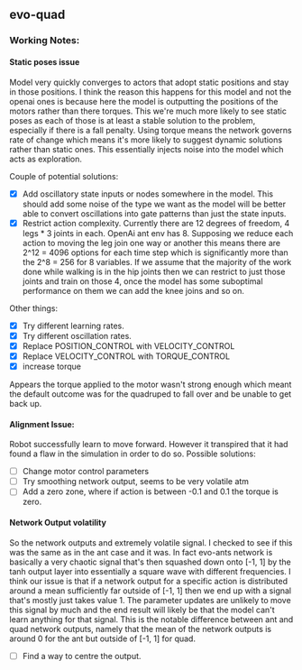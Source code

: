 ## evo-quad


### Working Notes:

#### Static poses issue

Model very quickly converges to actors that adopt static positions and stay in those positions. I think the reason this happens for this model and not the openai ones is because here the model is outputting the positions of the motors rather than there torques. This we're much more likely to see static poses as each of those is at least a stable solution to the problem, especially if there is a fall penalty. Using torque means the network governs rate of change which means it's more likely to suggest dynamic solutions rather than static ones. This essentially injects noise into the model which acts as exploration.

Couple of potential solutions:
  - [x] Add oscillatory state inputs or nodes somewhere in the model. This should add some noise of the type we want as the model will be better able to convert oscillations into gate patterns than just the state inputs.
  - [x] Restrict action complexity. Currently there are 12 degrees of freedom, 4 legs * 3 joints in each. OpenAi ant env has 8. Supposing we reduce each action to moving the leg join one way or another this means there are 2^12 = 4096 options for each time step which is significantly more than the 2^8 = 256 for 8 variables. If we assume that the majority of the work done while walking is in the hip joints then we can restrict to just those joints and train on those 4, once the model has some suboptimal performance on them we can add the knee joins and so on.

Other things:
  - [X] Try different learning rates.
  - [x] Try different oscillation rates.
  - [X] Replace POSITION_CONTROL with VELOCITY_CONTROL
  - [X] Replace VELOCITY_CONTROL with TORQUE_CONTROL
  - [X] increase torque

Appears the torque applied to the motor wasn't strong enough which meant the default outcome was for the quadruped to fall over and be unable to get back up.

#### Alignment Issue:

Robot successfully learn to move forward. However it transpired that it had found a flaw in the simulation in order to do so. Possible solutions:

- [ ] Change motor control parameters
- [ ] Try smoothing network output, seems to be very volatile atm
- [ ] Add a zero zone, where if action is between -0.1 and 0.1 the torque is zero.

#### Network Output volatility

So the network outputs and extremely volatile signal. I checked to see if this was the same as in the ant case and it was. In fact evo-ants network is basically a very chaotic signal that's then squashed down onto [-1, 1] by the tanh output layer into essentially a square wave with different frequencies. I think our issue is that if a network output for a specific action is distributed around a mean sufficiently far outside of [-1, 1] then we end up with a signal that's mostly just takes value 1. The parameter updates are unlikely to move this signal by much and the end result will likely be that the model can't learn anything for that signal. This is the notable difference between ant and quad network outputs, namely that the mean of the network outputs is around 0 for the ant but outside of [-1, 1] for quad.

- [ ] Find a way to centre the output.
